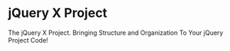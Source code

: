 jQuery X Project
======

The jQuery X Project. Bringing Structure and Organization To Your jQuery Project Code!
